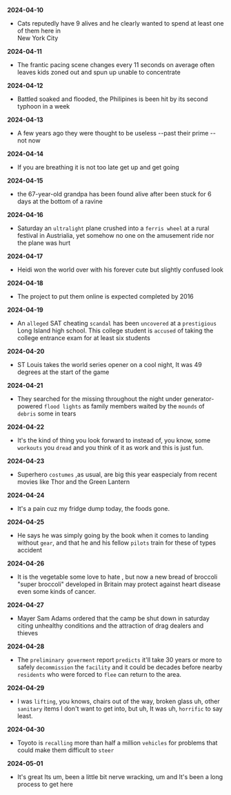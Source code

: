 **2024-04-10**
+ Cats reputedly have 9 alives and he clearly wanted to spend at least one of them here in  
New York City
 
**2024-04-11**
+ The frantic pacing scene changes every 11 seconds on average often leaves kids zoned out and 
spun up unable to concentrate
 
**2024-04-12**
+ Battled soaked and flooded, the Philipines is been hit by its second typhoon in a week 
 
**2024-04-13**
+ A few years ago they were thought to be useless --past their prime --not now
 
**2024-04-14**
+ If you are breathing it is not too late get up and get going 
 
**2024-04-15**
+ the 67-year-old grandpa has been found  alive after been stuck for 6 days at the bottom of a 
ravine
 
**2024-04-16**
+ Saturday an `ultralight` plane crushed into a `ferris wheel` at a rural festival in Austrialia, yet 
somehow no one on the amusement ride nor the plane was hurt


**2024-04-17**
+ Heidi won the world over with his forever cute but slightly confused look 

**2024-04-18**
+ The project to put them online is expected completed by 2016  

**2024-04-19**
+ An `alleged` SAT cheating `scandal` has been `uncovered` at a `prestigious` Long Island high 
school. This college student is `accused` of taking the college entrance exam for at least six 
students

**2024-04-20**
+ ST Louis takes the world series opener on a cool night, It was 49 degrees at the start of the game

**2024-04-21**
+ They searched for the missing throughout the night under generator-powered `flood lights` as family 
members waited by the `mounds` of `debris` some in tears

**2024-04-22**
+ It's the kind of thing  you look forward to instead of, you know, some `workouts` you `dread` and 
you think of it as work and this is just fun.

**2024-04-23**
+ Superhero `costumes` ,as usual, are big this year easpecialy from recent movies like Thor and the Green Lantern

**2024-04-24**
+ It's a pain cuz my fridge dump today, the foods gone.

**2024-04-25**
+ He says he was simply going by the book when it comes to landing without `gear`, and that he and his
fellow `pilots` train for these of types accident

**2024-04-26**
+ It is the vegetable some love to hate , but now a new bread of broccoli "super broccoli" developed
in Britain may protect against heart disease even some kinds of cancer.

**2024-04-27**
+ Mayer Sam Adams ordered that the camp be shut down in saturday citing unhealthy 
conditions and the attraction of drag dealers and thieves 

**2024-04-28**
+ The `preliminary goverment` report `predicts` it'll take 30 years or more to safely `decommission` 
the `facility` and it could be decades before nearby `residents` who were forced to `flee` can return 
to the area.

**2024-04-29**
+ I was `lifting`, you knows, chairs out of the way, broken glass uh, other `sanitary` items I don't want 
to get into, but uh, It was uh, `horrific` to say least.

**2024-04-30**
+ Toyoto is `recalling` more than half a million `vehicles` for problems that could make them difficult to `steer`

**2024-05-01**
+ It's great Its um, been a little bit nerve wracking, um and It's been a long process to get here

